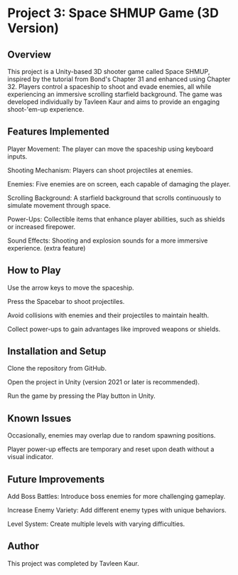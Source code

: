 # Project 3: Space SHMUP Game (3D Version)

## Overview

This project is a Unity-based 3D shooter game called Space SHMUP, inspired by the tutorial from Bond's Chapter 31 and enhanced using Chapter 32. Players control a spaceship to shoot and evade enemies, all while experiencing an immersive scrolling starfield background. The game was developed individually by Tavleen Kaur and aims to provide an engaging shoot-'em-up experience.

## Features Implemented

Player Movement: The player can move the spaceship using keyboard inputs.

Shooting Mechanism: Players can shoot projectiles at enemies.

Enemies: Five enemies are on screen, each capable of damaging the player.

Scrolling Background: A starfield background that scrolls continuously to simulate movement through space.

Power-Ups: Collectible items that enhance player abilities, such as shields or increased firepower.

Sound Effects: Shooting and explosion sounds for a more immersive experience. (extra feature)

## How to Play

Use the arrow keys to move the spaceship.

Press the Spacebar to shoot projectiles.

Avoid collisions with enemies and their projectiles to maintain health.

Collect power-ups to gain advantages like improved weapons or shields.

## Installation and Setup

Clone the repository from GitHub.

Open the project in Unity (version 2021 or later is recommended).

Run the game by pressing the Play button in Unity.

## Known Issues

Occasionally, enemies may overlap due to random spawning positions.

Player power-up effects are temporary and reset upon death without a visual indicator.

## Future Improvements

Add Boss Battles: Introduce boss enemies for more challenging gameplay.

Increase Enemy Variety: Add different enemy types with unique behaviors.

Level System: Create multiple levels with varying difficulties.

## Author

This project was completed by Tavleen Kaur.

